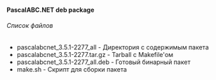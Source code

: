 #### PascalABC.NET deb package

###### Список файлов
- pascalabcnet_3.5.1-2277_all - Директория с содержимым пакета
- pascalabcnet_3.5.1-2277.tar.gz - Tarball с Makefile'ом
- pascalabcnet_3.5.1-2277_all.deb - Готовый бинарный пакет
- make.sh - Скрипт для сборки пакета
